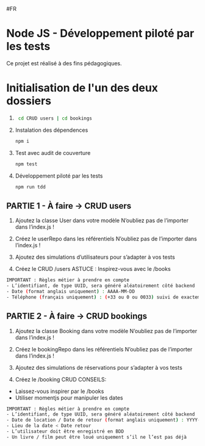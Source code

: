 #FR
# Node JS - Développement piloté par les tests 

Ce projet est réalisé à des fins pédagogiques.

# Initialisation de l'un des deux dossiers
1. ```bash
    cd CRUD users | cd bookings
     ```
2. Instalation des dépendences
    ```bash
    npm i
    ```
3. Test avec audit de couverture
    ```bash
    npm test
    ```
4. Développement piloté par les tests
    ```bash
    npm run tdd
    ```


## PARTIE 1 -  À faire  -> CRUD users
1. Ajoutez la classe User dans votre modèle
N’oubliez pas de l’importer dans l’index.js !

2. Créez le userRepo dans les référentiels
N’oubliez pas de l’importer dans l’index.js !

3. Ajoutez des simulations d’utilisateurs pour s’adapter à vos tests

3. Créez le CRUD /users
ASTUCE : Inspirez-vous avec le /books

```bash
IMPORTANT : Règles métier à prendre en compte
- L’identifiant, de type UUID, sera généré aléatoirement côté backend
- Date (format anglais uniquement) : AAAA-MM-DD
- Téléphone (français uniquement) : (+33 ou 0 ou 0033) suivi de exactement 9 chiffres
```


## PARTIE 2 -  À faire  -> CRUD bookings
1. Ajoutez la classe Booking dans votre modèle
N’oubliez pas de l’importer dans l’index.js !

2. Créez le bookingRepo dans les référentiels
N’oubliez pas de l’importer dans l’index.js !

3. Ajoutez des simulations de réservations pour s’adapter à vos tests

4. Créez le /booking CRUD
CONSEILS:
- Laissez-vous inspirer par le /books
- Utiliser momentjs pour manipuler les dates

```bash
IMPORTANT : Règles métier à prendre en compte
- L’identifiant, de type UUID, sera généré aléatoirement côté backend
- Date de location / Date de retour (format anglais uniquement) : YYYY-MM-DD
- Lieu de la date < Date retour
- L’utilisateur doit être enregistré en BDD
- Un livre / film peut être loué uniquement s’il ne l’est pas déjà
```